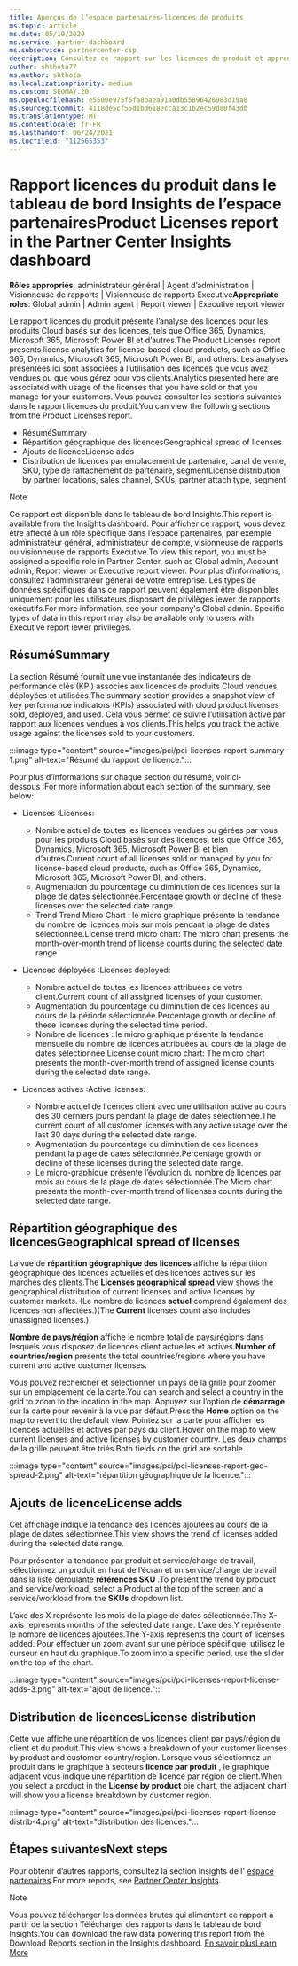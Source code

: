 ```yaml
---
title: Aperçus de l’espace partenaires-licences de produits
ms.topic: article
ms.date: 05/19/2020
ms.service: partner-dashboard
ms.subservice: partnercenter-csp
description: Consultez ce rapport sur les licences de produit et apprenez à améliorer les produits Cloud sous licence que vous vendez ou gérez pour vos clients.
author: shthota77
ms.author: shthota
ms.localizationpriority: medium
ms.custom: SEOMAY.20
ms.openlocfilehash: e5500e975f5fa8baea91a0db55896426983d19a8
ms.sourcegitcommit: 4118de5cf55d1bd618ecca13c1b2ec59d80f43db
ms.translationtype: MT
ms.contentlocale: fr-FR
ms.lasthandoff: 06/24/2021
ms.locfileid: "112565353"
---
```

# <a name="product-licenses-report-in-the-partner-center-insights-dashboard"></a><span data-ttu-id="04d4a-103">Rapport licences du produit dans le tableau de bord Insights de l’espace partenaires</span><span class="sxs-lookup"><span data-stu-id="04d4a-103">Product Licenses report in the Partner Center Insights dashboard</span></span>

<span data-ttu-id="04d4a-104">**Rôles appropriés**: administrateur général | Agent d’administration | Visionneuse de rapports | Visionneuse de rapports Executive</span><span class="sxs-lookup"><span data-stu-id="04d4a-104">**Appropriate roles**: Global admin | Admin agent | Report viewer | Executive report viewer</span></span>

<span data-ttu-id="04d4a-105">Le rapport licences du produit présente l’analyse des licences pour les produits Cloud basés sur des licences, tels que Office 365, Dynamics, Microsoft 365, Microsoft Power BI et d’autres.</span><span class="sxs-lookup"><span data-stu-id="04d4a-105">The Product Licenses report presents license analytics for license-based cloud products, such as Office 365, Dynamics, Microsoft 365, Microsoft Power BI, and others.</span></span> <span data-ttu-id="04d4a-106">Les analyses présentées ici sont associées à l’utilisation des licences que vous avez vendues ou que vous gérez pour vos clients.</span><span class="sxs-lookup"><span data-stu-id="04d4a-106">Analytics presented here are associated with usage of the licenses that you have sold or that you manage for your customers.</span></span> <span data-ttu-id="04d4a-107">Vous pouvez consulter les sections suivantes dans le rapport licences du produit.</span><span class="sxs-lookup"><span data-stu-id="04d4a-107">You can view the following sections from the Product Licenses report.</span></span>

- <span data-ttu-id="04d4a-108">Résumé</span><span class="sxs-lookup"><span data-stu-id="04d4a-108">Summary</span></span>
- <span data-ttu-id="04d4a-109">Répartition géographique des licences</span><span class="sxs-lookup"><span data-stu-id="04d4a-109">Geographical spread of licenses</span></span>
- <span data-ttu-id="04d4a-110">Ajouts de licence</span><span class="sxs-lookup"><span data-stu-id="04d4a-110">License adds</span></span>
- <span data-ttu-id="04d4a-111">Distribution de licences par emplacement de partenaire, canal de vente, SKU, type de rattachement de partenaire, segment</span><span class="sxs-lookup"><span data-stu-id="04d4a-111">License distribution by partner locations, sales channel, SKUs, partner attach type, segment</span></span>

 > [!NOTE]
 > <span data-ttu-id="04d4a-112">Ce rapport est disponible dans le tableau de bord Insights.</span><span class="sxs-lookup"><span data-stu-id="04d4a-112">This report is available from the Insights dashboard.</span></span> <span data-ttu-id="04d4a-113">Pour afficher ce rapport, vous devez être affecté à un rôle spécifique dans l’espace partenaires, par exemple administrateur général, administrateur de compte, visionneuse de rapports ou visionneuse de rapports Executive.</span><span class="sxs-lookup"><span data-stu-id="04d4a-113">To view this report, you must be assigned a specific role in Partner Center, such as Global admin, Account admin, Report viewer or Executive report viewer.</span></span> <span data-ttu-id="04d4a-114">Pour plus d’informations, consultez l’administrateur général de votre entreprise. Les types de données spécifiques dans ce rapport peuvent également être disponibles uniquement pour les utilisateurs disposant de privilèges iewer de rapports exécutifs.</span><span class="sxs-lookup"><span data-stu-id="04d4a-114">For more information, see your company's Global admin. Specific types of data in this report may also be available only to users with Executive report iewer privileges.</span></span>

## <a name="summary"></a><span data-ttu-id="04d4a-115">Résumé</span><span class="sxs-lookup"><span data-stu-id="04d4a-115">Summary</span></span>

<span data-ttu-id="04d4a-116">La section Résumé fournit une vue instantanée des indicateurs de performance clés (KPI) associés aux licences de produits Cloud vendues, déployées et utilisées.</span><span class="sxs-lookup"><span data-stu-id="04d4a-116">The summary section provides a snapshot view of key performance indicators (KPIs) associated with cloud product licenses sold, deployed, and used.</span></span> <span data-ttu-id="04d4a-117">Cela vous permet de suivre l’utilisation active par rapport aux licences vendues à vos clients.</span><span class="sxs-lookup"><span data-stu-id="04d4a-117">This helps you track the active usage against the licenses sold to your customers.</span></span>

:::image type="content" source="images/pci/pci-licenses-report-summary-1.png" alt-text="Résumé du rapport de licence.":::

<span data-ttu-id="04d4a-119">Pour plus d’informations sur chaque section du résumé, voir ci-dessous :</span><span class="sxs-lookup"><span data-stu-id="04d4a-119">For more information about each section of the summary, see below:</span></span>

- <span data-ttu-id="04d4a-120">Licenses :</span><span class="sxs-lookup"><span data-stu-id="04d4a-120">Licenses:</span></span> 
  - <span data-ttu-id="04d4a-121">Nombre actuel de toutes les licences vendues ou gérées par vous pour les produits Cloud basés sur des licences, tels que Office 365, Dynamics, Microsoft 365, Microsoft Power BI et bien d’autres.</span><span class="sxs-lookup"><span data-stu-id="04d4a-121">Current count of all licenses sold or managed by you for license-based cloud products, such as Office 365, Dynamics, Microsoft 365, Microsoft Power BI, and others.</span></span>
  - <span data-ttu-id="04d4a-122">Augmentation du pourcentage ou diminution de ces licences sur la plage de dates sélectionnée.</span><span class="sxs-lookup"><span data-stu-id="04d4a-122">Percentage growth or decline of these licenses over the selected date range.</span></span>
  - <span data-ttu-id="04d4a-123">Trend Trend Micro Chart : le micro graphique présente la tendance du nombre de licences mois sur mois pendant la plage de dates sélectionnée.</span><span class="sxs-lookup"><span data-stu-id="04d4a-123">License trend micro chart: The micro chart presents the month-over-month trend of license counts during the selected date range</span></span>

- <span data-ttu-id="04d4a-124">Licences déployées :</span><span class="sxs-lookup"><span data-stu-id="04d4a-124">Licenses deployed:</span></span>
  - <span data-ttu-id="04d4a-125">Nombre actuel de toutes les licences attribuées de votre client.</span><span class="sxs-lookup"><span data-stu-id="04d4a-125">Current count of all assigned licenses of your customer.</span></span>
  - <span data-ttu-id="04d4a-126">Augmentation du pourcentage ou diminution de ces licences au cours de la période sélectionnée.</span><span class="sxs-lookup"><span data-stu-id="04d4a-126">Percentage growth or decline of these licenses during the selected time period.</span></span>
  - <span data-ttu-id="04d4a-127">Nombre de licences : le micro graphique présente la tendance mensuelle du nombre de licences attribuées au cours de la plage de dates sélectionnée.</span><span class="sxs-lookup"><span data-stu-id="04d4a-127">License count micro chart: The micro chart presents the month-over-month trend of assigned license counts during the selected date range.</span></span>

- <span data-ttu-id="04d4a-128">Licences actives :</span><span class="sxs-lookup"><span data-stu-id="04d4a-128">Active licenses:</span></span> 
  - <span data-ttu-id="04d4a-129">Nombre actuel de licences client avec une utilisation active au cours des 30 derniers jours pendant la plage de dates sélectionnée.</span><span class="sxs-lookup"><span data-stu-id="04d4a-129">The current count of all customer licenses with any active usage over the last 30 days during the selected date range.</span></span>
  - <span data-ttu-id="04d4a-130">Augmentation du pourcentage ou diminution de ces licences pendant la plage de dates sélectionnée.</span><span class="sxs-lookup"><span data-stu-id="04d4a-130">Percentage growth or decline of these licenses during the selected date range.</span></span>
  - <span data-ttu-id="04d4a-131">Le micro-graphique présente l’évolution du nombre de licences par mois au cours de la plage de dates sélectionnée.</span><span class="sxs-lookup"><span data-stu-id="04d4a-131">The Micro chart presents the month-over-month trend of licenses counts during the selected date range.</span></span>

## <a name="geographical-spread-of-licenses"></a><span data-ttu-id="04d4a-132">Répartition géographique des licences</span><span class="sxs-lookup"><span data-stu-id="04d4a-132">Geographical spread of licenses</span></span>

<span data-ttu-id="04d4a-133">La vue de **répartition géographique des licences** affiche la répartition géographique des licences actuelles et des licences actives sur les marchés des clients.</span><span class="sxs-lookup"><span data-stu-id="04d4a-133">The **Licenses geographical spread** view shows the geographical distribution of current licenses and active licenses by customer markets.</span></span> <span data-ttu-id="04d4a-134">(Le nombre de licences **actuel** comprend également des licences non affectées.)</span><span class="sxs-lookup"><span data-stu-id="04d4a-134">(The **Current** licenses count also includes unassigned licenses.)</span></span>

<span data-ttu-id="04d4a-135">**Nombre de pays/région** affiche le nombre total de pays/régions dans lesquels vous disposez de licences client actuelles et actives.</span><span class="sxs-lookup"><span data-stu-id="04d4a-135">**Number of countries/region** presents the total countries/regions where you have current and active customer licenses.</span></span>

<span data-ttu-id="04d4a-136">Vous pouvez rechercher et sélectionner un pays de la grille pour zoomer sur un emplacement de la carte.</span><span class="sxs-lookup"><span data-stu-id="04d4a-136">You can search and select a country in the grid to zoom to the location in the map.</span></span> <span data-ttu-id="04d4a-137">Appuyez sur l’option de **démarrage** sur la carte pour revenir à la vue par défaut.</span><span class="sxs-lookup"><span data-stu-id="04d4a-137">Press the **Home** option on the map to revert to the default view.</span></span> <span data-ttu-id="04d4a-138">Pointez sur la carte pour afficher les licences actuelles et actives par pays du client.</span><span class="sxs-lookup"><span data-stu-id="04d4a-138">Hover on the map to view current licenses and active licenses by customer country.</span></span> <span data-ttu-id="04d4a-139">Les deux champs de la grille peuvent être triés.</span><span class="sxs-lookup"><span data-stu-id="04d4a-139">Both fields on the grid are sortable.</span></span>

:::image type="content" source="images/pci/pci-licenses-report-geo-spread-2.png" alt-text="répartition géographique de la licence.":::

## <a name="license-adds"></a><span data-ttu-id="04d4a-141">Ajouts de licence</span><span class="sxs-lookup"><span data-stu-id="04d4a-141">License adds</span></span>

<span data-ttu-id="04d4a-142">Cet affichage indique la tendance des licences ajoutées au cours de la plage de dates sélectionnée.</span><span class="sxs-lookup"><span data-stu-id="04d4a-142">This view shows the trend of licenses added during the selected date range.</span></span> 

<span data-ttu-id="04d4a-143">Pour présenter la tendance par produit et service/charge de travail, sélectionnez un produit en haut de l’écran et un service/charge de travail dans la liste déroulante **références SKU** .</span><span class="sxs-lookup"><span data-stu-id="04d4a-143">To present the trend by product and service/workload, select a Product at the top of the screen and a service/workload from the **SKUs** dropdown list.</span></span>

<span data-ttu-id="04d4a-144">L’axe des X représente les mois de la plage de dates sélectionnée.</span><span class="sxs-lookup"><span data-stu-id="04d4a-144">The X-axis represents months of the selected date range.</span></span> <span data-ttu-id="04d4a-145">L’axe des Y représente le nombre de licences ajoutées.</span><span class="sxs-lookup"><span data-stu-id="04d4a-145">The Y-axis represents the count of licenses added.</span></span> <span data-ttu-id="04d4a-146">Pour effectuer un zoom avant sur une période spécifique, utilisez le curseur en haut du graphique.</span><span class="sxs-lookup"><span data-stu-id="04d4a-146">To zoom into a specific period, use the slider on the top of the chart.</span></span>

:::image type="content" source="images/pci/pci-licenses-report-license-adds-3.png" alt-text="ajout de licence.":::

## <a name="license-distribution"></a><span data-ttu-id="04d4a-148">Distribution de licences</span><span class="sxs-lookup"><span data-stu-id="04d4a-148">License distribution</span></span>

<span data-ttu-id="04d4a-149">Cette vue affiche une répartition de vos licences client par pays/région du client et du produit.</span><span class="sxs-lookup"><span data-stu-id="04d4a-149">This view shows a breakdown of your customer licenses by product and customer country/region.</span></span> <span data-ttu-id="04d4a-150">Lorsque vous sélectionnez un produit dans le graphique à secteurs **licence par produit** , le graphique adjacent vous indique une répartition de licence par région de client.</span><span class="sxs-lookup"><span data-stu-id="04d4a-150">When you select a product in the **License by product** pie chart, the adjacent chart will show you a license breakdown by customer region.</span></span>

:::image type="content" source="images/pci/pci-licenses-report-license-distrib-4.png" alt-text="distribution des licences.":::

## <a name="next-steps"></a><span data-ttu-id="04d4a-152">Étapes suivantes</span><span class="sxs-lookup"><span data-stu-id="04d4a-152">Next steps</span></span>

<span data-ttu-id="04d4a-153">Pour obtenir d’autres rapports, consultez la section Insights de l' [espace partenaires](partner-center-insights.md).</span><span class="sxs-lookup"><span data-stu-id="04d4a-153">For more reports, see [Partner Center Insights](partner-center-insights.md).</span></span>

>[!NOTE] 
> <span data-ttu-id="04d4a-154">Vous pouvez télécharger les données brutes qui alimentent ce rapport à partir de la section Télécharger des rapports dans le tableau de bord Insights.</span><span class="sxs-lookup"><span data-stu-id="04d4a-154">You can download the raw data powering this report from the Download Reports section in the Insights dashboard.</span></span> [<span data-ttu-id="04d4a-155">En savoir plus</span><span class="sxs-lookup"><span data-stu-id="04d4a-155">Learn More</span></span>](pci-download-reports.md)
